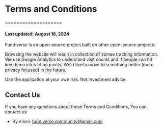 # Terms and Conditions  
====================

#### Last updated: August 18, 2024

Fundiverse is an open-source project built on other open-source projects.


Browsing the website will result in collection of somee tracking information. We use Google Analytics to understand visit counts and if people can hit key demo interaction points. We'd like to move to something better (more privacy focused) in the future.


Use the application at your own risk. Not investment advice.


Contact Us  
----------

If you have any questions about these Terms and Conditions, You can contact
us:

  * By email: fundiverse.community@gmail.com


